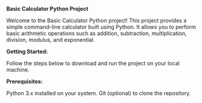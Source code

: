 **Basic Calculator Python Project**

Welcome to the Basic Calculator Python project! This project provides a simple command-line calculator built using Python. It allows you to perform basic arithmetic operations such as addition, subtraction, multiplication, division, modulus, and exponential.

**Getting Started:**

Follow the steps below to download and run the project on your local machine.

**Prerequisites:**

Python 3.x installed on your system.
Git (optional) to clone the repository.
